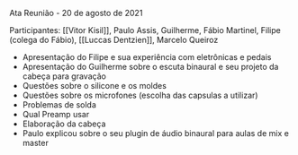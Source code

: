 Ata Reunião - 20 de agosto de 2021

Participantes:
[[Vitor Kisil]], Paulo Assis, Guilherme, Fábio Martinel, Filipe (colega do Fábio), [[Luccas Dentzien]], Marcelo Queiroz

- Apresentação do Filipe e sua experiência com eletrônicas e pedais
- Apresentação do Guilherme sobre o escuta binaural e seu projeto da cabeça para gravação
- Questões sobre o silicone e os moldes
- Questões sobre os microfones (escolha das capsulas a utilizar)
- Problemas de solda
- Qual Preamp usar
- Elaboração da cabeça
- Paulo explicou sobre o seu plugin de áudio binaural para aulas de mix e master